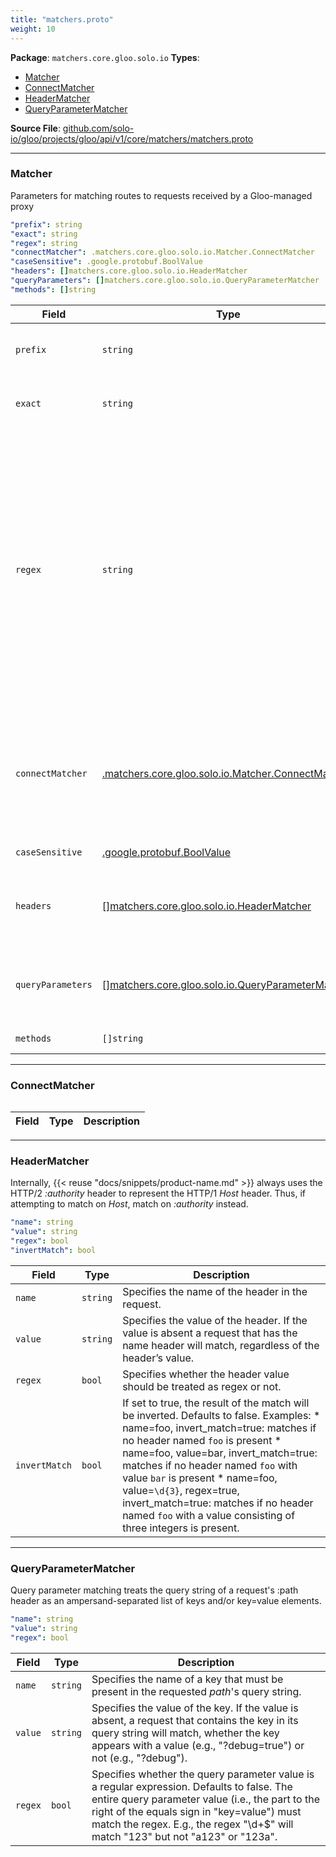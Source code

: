 ```yaml
---
title: "matchers.proto"
weight: 10
---
```


<!-- Code generated by solo-kit. DO NOT EDIT. -->


**Package**: `matchers.core.gloo.solo.io` 
**Types**:


- [Matcher](#matcher)
- [ConnectMatcher](#connectmatcher)
- [HeaderMatcher](#headermatcher)
- [QueryParameterMatcher](#queryparametermatcher)
  



**Source File**: [github.com/solo-io/gloo/projects/gloo/api/v1/core/matchers/matchers.proto](https://github.com/solo-io/gloo/blob/main/projects/gloo/api/v1/core/matchers/matchers.proto)





---
### Matcher

 
Parameters for matching routes to requests received by a Gloo-managed proxy

```yaml
"prefix": string
"exact": string
"regex": string
"connectMatcher": .matchers.core.gloo.solo.io.Matcher.ConnectMatcher
"caseSensitive": .google.protobuf.BoolValue
"headers": []matchers.core.gloo.solo.io.HeaderMatcher
"queryParameters": []matchers.core.gloo.solo.io.QueryParameterMatcher
"methods": []string

```

| Field | Type | Description |
| ----- | ---- | ----------- | 
| `prefix` | `string` | If specified, the route is a prefix rule meaning that the prefix must match the beginning of the *:path* header. Only one of `prefix`, `exact`, `regex`, or `connectMatcher` can be set. |
| `exact` | `string` | If specified, the route is an exact path rule meaning that the path must exactly match the *:path* header once the query string is removed. Only one of `exact`, `prefix`, `regex`, or `connectMatcher` can be set. |
| `regex` | `string` | If specified, the route is a regular expression rule meaning that the regex must match the *:path* header once the query string is removed. The entire path (without the query string) must match the regex. The rule will not match if only a sub-sequence of the *:path* header matches the regex. The regex grammar is defined `here <http://en.cppreference.com/w/cpp/regex/ecmascript>`_. Examples:<br/> * The regex */b[io]t* matches the path */bit*<br/> * The regex */b[io]t* matches the path */bot*<br/> * The regex */b[io]t* does not match the path */bite*<br/> * The regex */b[io]t* does not match the path */bit/bot*<br/><br/> Note that the complexity of the regex is constrained by the regex engine's "program size" setting. If your regex is too complex, you may need to adjust the `regexMaxProgramSize` field in the `GlooOptions` section of your `Settings` resource (The {{< reuse "docs/snippets/product-name.md" >}}default is 1024). Only one of `regex`, `prefix`, `exact`, or `connectMatcher` can be set. |
| `connectMatcher` | [.matchers.core.gloo.solo.io.Matcher.ConnectMatcher](../matchers.proto.sk/#connectmatcher) | If this is used as the matcher, the matcher will only match CONNECT requests. Note that this will not match HTTP/2 upgrade-style CONNECT requests (WebSocket and the like) as they are normalized in Envoy as HTTP/1.1 style upgrades. This is the only way to match CONNECT requests for HTTP/1.1. For HTTP/2, where CONNECT requests may have a path, the path matchers will work if there is a path present. Note that CONNECT support is currently considered alpha in Envoy. Only one of `connectMatcher`, `prefix`, `exact`, or `regex` can be set. |
| `caseSensitive` | [.google.protobuf.BoolValue](https://developers.google.com/protocol-buffers/docs/reference/csharp/class/google/protobuf/well-known-types/bool-value) | Indicates that prefix/path matching should be case sensitive. The default is true. |
| `headers` | [[]matchers.core.gloo.solo.io.HeaderMatcher](../matchers.proto.sk/#headermatcher) | Specifies a set of headers that the route should match on. The router will check the request’s headers against all the specified headers in the route config. A match will happen if all the headers in the route are present in the request with the same values (or based on presence if the value field is not in the config). |
| `queryParameters` | [[]matchers.core.gloo.solo.io.QueryParameterMatcher](../matchers.proto.sk/#queryparametermatcher) | Specifies a set of URL query parameters on which the route should match. The router will check the query string from the *path* header against all the specified query parameters. If the number of specified query parameters is nonzero, they all must match the *path* header's query string for a match to occur. |
| `methods` | `[]string` | HTTP Method/Verb(s) to match on. If none specified, the matcher will ignore the HTTP Method. |




---
### ConnectMatcher



```yaml

```

| Field | Type | Description |
| ----- | ---- | ----------- | 




---
### HeaderMatcher

 
Internally, {{< reuse "docs/snippets/product-name.md" >}} always uses the HTTP/2 *:authority* header to represent the HTTP/1 *Host* header.
Thus, if attempting to match on *Host*, match on *:authority* instead.

```yaml
"name": string
"value": string
"regex": bool
"invertMatch": bool

```

| Field | Type | Description |
| ----- | ---- | ----------- | 
| `name` | `string` | Specifies the name of the header in the request. |
| `value` | `string` | Specifies the value of the header. If the value is absent a request that has the name header will match, regardless of the header’s value. |
| `regex` | `bool` | Specifies whether the header value should be treated as regex or not. |
| `invertMatch` | `bool` | If set to true, the result of the match will be inverted. Defaults to false. Examples: * name=foo, invert_match=true: matches if no header named `foo` is present * name=foo, value=bar, invert_match=true: matches if no header named `foo` with value `bar` is present * name=foo, value=``\d{3}``, regex=true, invert_match=true: matches if no header named `foo` with a value consisting of three integers is present. |




---
### QueryParameterMatcher

 
Query parameter matching treats the query string of a request's :path header
as an ampersand-separated list of keys and/or key=value elements.

```yaml
"name": string
"value": string
"regex": bool

```

| Field | Type | Description |
| ----- | ---- | ----------- | 
| `name` | `string` | Specifies the name of a key that must be present in the requested *path*'s query string. |
| `value` | `string` | Specifies the value of the key. If the value is absent, a request that contains the key in its query string will match, whether the key appears with a value (e.g., "?debug=true") or not (e.g., "?debug"). |
| `regex` | `bool` | Specifies whether the query parameter value is a regular expression. Defaults to false. The entire query parameter value (i.e., the part to the right of the equals sign in "key=value") must match the regex. E.g., the regex "\d+$" will match "123" but not "a123" or "123a". |





<!-- Start of HubSpot Embed Code -->
<script type="text/javascript" id="hs-script-loader" async defer src="//js.hs-scripts.com/5130874.js"></script>
<!-- End of HubSpot Embed Code -->
